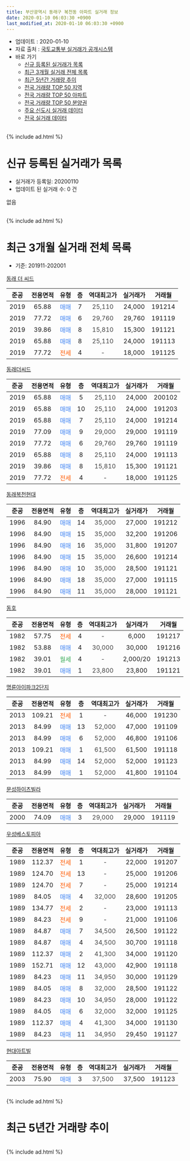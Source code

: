 ```yaml
---
title: 부산광역시 동래구 복천동 아파트 실거래 정보
date: 2020-01-10 06:03:30 +0900
last_modified_at: 2020-01-10 06:03:30 +0900
---
```


* 업데이트 : 2020-01-10
* 자료 출처 : [국토교통부 실거래가 공개시스템](http://rt.molit.go.kr)
* 바로 가기
    * [신규 등록된 실거래가 목록](#신규-등록된-실거래가-목록)
    * [최근 3개월 실거래 전체 목록](#최근-3개월-실거래-전체-목록)
    * [최근 5년간 거래량 추이](#최근-5년간-거래량-추이)
    * [전국 거래량 TOP 50 지역](https://inasie.github.io/apt-trade-info/최근-3개월-전국에서-가장-거래가-많이-발생한-지역)
    * [전국 거래량 TOP 50 아파트](https://inasie.github.io/apt-trade-info/최근-3개월-전국에서-가장-거래가-많이-발생한-아파트)
    * [전국 거래량 TOP 50 분양권](https://inasie.github.io/apt-trade-info/최근-3개월-전국에서-가장-거래가-많이-발생한-분양권)
    * [주요 신도시 실거래 데이터](https://inasie.github.io/apt-trade-info/주요-신도시)
    * [전국 실거래 데이터](https://inasie.github.io/apt-trade-info/전국)
<br>
{% include ad.html %}
<br>

# 신규 등록된 실거래가 목록
* 실거래가 등록일: 20200110
* 업데이트 된 실거래 수: 0 건

없음

<br>
{% include ad.html %}
<br>

# 최근 3개월 실거래 전체 목록
* 기준: 201911-202001


[동래 더 씨드](https://search.naver.com/search.naver?query=%EB%B6%80%EC%82%B0%EA%B4%91%EC%97%AD%EC%8B%9C+%EB%8F%99%EB%9E%98%EA%B5%AC+%EB%B3%B5%EC%B2%9C%EB%8F%99+%EB%8F%99%EB%9E%98+%EB%8D%94+%EC%94%A8%EB%93%9C)

|준공|전용면적|유형|층|역대최고가|실거래가|거래월|
|:---:|:---:|:---:|:---:|:---:|:---:|:---:|
|2019|65.88|<span style="color:#4285f3">매매</span>|7|<span style="color:#444444">25,110</span>|24,000|191214|
|2019|77.72|<span style="color:#4285f3">매매</span>|6|<span style="color:#444444">29,760</span>|29,760|191119|
|2019|39.86|<span style="color:#4285f3">매매</span>|8|<span style="color:#444444">15,810</span>|15,300|191121|
|2019|65.88|<span style="color:#4285f3">매매</span>|8|<span style="color:#444444">25,110</span>|24,000|191113|
|2019|77.72|<span style="color:#ff5a00">전세</span>|4|<span style="color:#444444">-</span>|18,000|191125|

[동래더씨드](https://search.naver.com/search.naver?query=%EB%B6%80%EC%82%B0%EA%B4%91%EC%97%AD%EC%8B%9C+%EB%8F%99%EB%9E%98%EA%B5%AC+%EB%B3%B5%EC%B2%9C%EB%8F%99+%EB%8F%99%EB%9E%98%EB%8D%94%EC%94%A8%EB%93%9C)

|준공|전용면적|유형|층|역대최고가|실거래가|거래월|
|:---:|:---:|:---:|:---:|:---:|:---:|:---:|
|2019|65.88|<span style="color:#4285f3">매매</span>|5|<span style="color:#444444">25,110</span>|24,000|200102|
|2019|65.88|<span style="color:#4285f3">매매</span>|10|<span style="color:#444444">25,110</span>|24,000|191203|
|2019|65.88|<span style="color:#4285f3">매매</span>|7|<span style="color:#444444">25,110</span>|24,000|191214|
|2019|77.09|<span style="color:#4285f3">매매</span>|9|<span style="color:#444444">29,000</span>|29,000|191119|
|2019|77.72|<span style="color:#4285f3">매매</span>|6|<span style="color:#444444">29,760</span>|29,760|191119|
|2019|65.88|<span style="color:#4285f3">매매</span>|8|<span style="color:#444444">25,110</span>|24,000|191113|
|2019|39.86|<span style="color:#4285f3">매매</span>|8|<span style="color:#444444">15,810</span>|15,300|191121|
|2019|77.72|<span style="color:#ff5a00">전세</span>|4|<span style="color:#444444">-</span>|18,000|191125|

[동래복천현대](https://search.naver.com/search.naver?query=%EB%B6%80%EC%82%B0%EA%B4%91%EC%97%AD%EC%8B%9C+%EB%8F%99%EB%9E%98%EA%B5%AC+%EB%B3%B5%EC%B2%9C%EB%8F%99+%EB%8F%99%EB%9E%98%EB%B3%B5%EC%B2%9C%ED%98%84%EB%8C%80)

|준공|전용면적|유형|층|역대최고가|실거래가|거래월|
|:---:|:---:|:---:|:---:|:---:|:---:|:---:|
|1996|84.90|<span style="color:#4285f3">매매</span>|14|<span style="color:#444444">35,000</span>|27,000|191212|
|1996|84.90|<span style="color:#4285f3">매매</span>|15|<span style="color:#444444">35,000</span>|32,200|191206|
|1996|84.90|<span style="color:#4285f3">매매</span>|16|<span style="color:#444444">35,000</span>|31,800|191207|
|1996|84.90|<span style="color:#4285f3">매매</span>|15|<span style="color:#444444">35,000</span>|26,600|191214|
|1996|84.90|<span style="color:#4285f3">매매</span>|10|<span style="color:#444444">35,000</span>|28,500|191121|
|1996|84.90|<span style="color:#4285f3">매매</span>|18|<span style="color:#444444">35,000</span>|27,000|191115|
|1996|84.90|<span style="color:#4285f3">매매</span>|11|<span style="color:#444444">35,000</span>|28,000|191121|

[동호](https://search.naver.com/search.naver?query=%EB%B6%80%EC%82%B0%EA%B4%91%EC%97%AD%EC%8B%9C+%EB%8F%99%EB%9E%98%EA%B5%AC+%EB%B3%B5%EC%B2%9C%EB%8F%99+%EB%8F%99%ED%98%B8)

|준공|전용면적|유형|층|역대최고가|실거래가|거래월|
|:---:|:---:|:---:|:---:|:---:|:---:|:---:|
|1982|57.75|<span style="color:#ff5a00">전세</span>|4|<span style="color:#444444">-</span>|6,000|191217|
|1982|53.88|<span style="color:#4285f3">매매</span>|4|<span style="color:#444444">30,000</span>|30,000|191216|
|1982|39.01|<span style="color:#34a853">월세</span>|4|<span style="color:#444444">-</span>|2,000/20|191213|
|1982|39.01|<span style="color:#4285f3">매매</span>|1|<span style="color:#444444">23,800</span>|23,800|191121|

[명륜아이파크2단지](https://search.naver.com/search.naver?query=%EB%B6%80%EC%82%B0%EA%B4%91%EC%97%AD%EC%8B%9C+%EB%8F%99%EB%9E%98%EA%B5%AC+%EB%B3%B5%EC%B2%9C%EB%8F%99+%EB%AA%85%EB%A5%9C%EC%95%84%EC%9D%B4%ED%8C%8C%ED%81%AC2%EB%8B%A8%EC%A7%80)

|준공|전용면적|유형|층|역대최고가|실거래가|거래월|
|:---:|:---:|:---:|:---:|:---:|:---:|:---:|
|2013|109.21|<span style="color:#ff5a00">전세</span>|1|<span style="color:#444444">-</span>|46,000|191230|
|2013|84.99|<span style="color:#4285f3">매매</span>|13|<span style="color:#444444">52,000</span>|47,000|191109|
|2013|84.99|<span style="color:#4285f3">매매</span>|6|<span style="color:#444444">52,000</span>|46,800|191106|
|2013|109.21|<span style="color:#4285f3">매매</span>|1|<span style="color:#444444">61,500</span>|61,500|191118|
|2013|84.99|<span style="color:#4285f3">매매</span>|14|<span style="color:#444444">52,000</span>|52,000|191123|
|2013|84.99|<span style="color:#4285f3">매매</span>|1|<span style="color:#444444">52,000</span>|41,800|191104|

[문성하이츠빌라](https://search.naver.com/search.naver?query=%EB%B6%80%EC%82%B0%EA%B4%91%EC%97%AD%EC%8B%9C+%EB%8F%99%EB%9E%98%EA%B5%AC+%EB%B3%B5%EC%B2%9C%EB%8F%99+%EB%AC%B8%EC%84%B1%ED%95%98%EC%9D%B4%EC%B8%A0%EB%B9%8C%EB%9D%BC)

|준공|전용면적|유형|층|역대최고가|실거래가|거래월|
|:---:|:---:|:---:|:---:|:---:|:---:|:---:|
|2000|74.09|<span style="color:#4285f3">매매</span>|3|<span style="color:#444444">29,000</span>|29,000|191119|

[우성베스토피아](https://search.naver.com/search.naver?query=%EB%B6%80%EC%82%B0%EA%B4%91%EC%97%AD%EC%8B%9C+%EB%8F%99%EB%9E%98%EA%B5%AC+%EB%B3%B5%EC%B2%9C%EB%8F%99+%EC%9A%B0%EC%84%B1%EB%B2%A0%EC%8A%A4%ED%86%A0%ED%94%BC%EC%95%84)

|준공|전용면적|유형|층|역대최고가|실거래가|거래월|
|:---:|:---:|:---:|:---:|:---:|:---:|:---:|
|1989|112.37|<span style="color:#ff5a00">전세</span>|1|<span style="color:#444444">-</span>|22,000|191207|
|1989|124.70|<span style="color:#ff5a00">전세</span>|13|<span style="color:#444444">-</span>|25,000|191206|
|1989|124.70|<span style="color:#ff5a00">전세</span>|7|<span style="color:#444444">-</span>|25,000|191214|
|1989|84.05|<span style="color:#4285f3">매매</span>|4|<span style="color:#444444">32,000</span>|28,600|191205|
|1989|134.77|<span style="color:#ff5a00">전세</span>|2|<span style="color:#444444">-</span>|23,000|191113|
|1989|84.23|<span style="color:#ff5a00">전세</span>|9|<span style="color:#444444">-</span>|21,000|191106|
|1989|84.87|<span style="color:#4285f3">매매</span>|7|<span style="color:#444444">34,500</span>|26,500|191122|
|1989|84.87|<span style="color:#4285f3">매매</span>|4|<span style="color:#444444">34,500</span>|30,700|191118|
|1989|112.37|<span style="color:#4285f3">매매</span>|2|<span style="color:#444444">41,300</span>|34,000|191120|
|1989|152.71|<span style="color:#4285f3">매매</span>|12|<span style="color:#444444">43,000</span>|42,900|191118|
|1989|84.23|<span style="color:#4285f3">매매</span>|11|<span style="color:#444444">34,950</span>|30,000|191129|
|1989|84.05|<span style="color:#4285f3">매매</span>|8|<span style="color:#444444">32,000</span>|28,500|191122|
|1989|84.23|<span style="color:#4285f3">매매</span>|10|<span style="color:#444444">34,950</span>|28,000|191122|
|1989|84.05|<span style="color:#4285f3">매매</span>|6|<span style="color:#444444">32,000</span>|32,000|191125|
|1989|112.37|<span style="color:#4285f3">매매</span>|4|<span style="color:#444444">41,300</span>|34,000|191130|
|1989|84.23|<span style="color:#4285f3">매매</span>|11|<span style="color:#444444">34,950</span>|29,450|191127|


<script async src="//pagead2.googlesyndication.com/pagead/js/adsbygoogle.js"></script>
<!-- 기본 -->
<ins class="adsbygoogle"
     style="display:block"
     data-ad-client="ca-pub-2446590836940007"
     data-ad-slot="1659523306"
     data-ad-format="auto"
     data-full-width-responsive="true"></ins>
<script>
(adsbygoogle = window.adsbygoogle || []).push({});
</script>


[현대아트빌](https://search.naver.com/search.naver?query=%EB%B6%80%EC%82%B0%EA%B4%91%EC%97%AD%EC%8B%9C+%EB%8F%99%EB%9E%98%EA%B5%AC+%EB%B3%B5%EC%B2%9C%EB%8F%99+%ED%98%84%EB%8C%80%EC%95%84%ED%8A%B8%EB%B9%8C)

|준공|전용면적|유형|층|역대최고가|실거래가|거래월|
|:---:|:---:|:---:|:---:|:---:|:---:|:---:|
|2003|75.90|<span style="color:#4285f3">매매</span>|3|<span style="color:#444444">37,500</span>|37,500|191123|


<br>
{% include ad.html %}
<br>

# 최근 5년간 거래량 추이


<div style="width:100%;">
    <canvas id="deal_progress" height="200"></canvas>
</div>

<script>
new Chart(document.getElementById("deal_progress"), {
    type: 'line',
    data: {
        labels: ['201501','201502','201503','201504','201505','201506','201507','201508','201509','201510','201511','201512','201601','201602','201603','201604','201605','201606','201607','201608','201609','201610','201611','201612','201701','201702','201703','201704','201705','201706','201707','201708','201709','201710','201711','201712','201801','201802','201803','201804','201805','201806','201807','201808','201809','201810','201811','201812','201901','201902','201903','201904','201905','201906','201907','201908','201909','201910','201911','201912','202001'],
        datasets: [{
            label: '매매',
            pointRadius: 1,
            data: [6, 5, 12, 10, 6, 6, 5, 9, 5, 9, 7, 5, 5, 5, 5, 10, 6, 10, 6, 8, 14, 22, 15, 5, 3, 2, 6, 4, 9, 7, 4, 5, 5, 5, 3, 2, 5, 6, 6, 1, 1, 0, 3, 3, 3, 3, 3, 2, 1, 1, 4, 7, 1, 2, 2, 2, 9, 18, 28, 9, 1],
            borderColor: "rgba(255, 201, 14, 1)",
            backgroundColor: "rgba(255, 201, 14, 0.5)",
            fill: false,
            lineTension: 0
        },{
            label: '전월세',
            pointRadius: 1,
            data: [2, 1, 3, 1, 1, 6, 0, 2, 2, 1, 2, 7, 26, 7, 6, 3, 4, 4, 3, 2, 4, 4, 5, 4, 4, 2, 2, 3, 5, 4, 3, 6, 6, 0, 4, 3, 12, 6, 4, 4, 0, 4, 3, 4, 2, 3, 1, 3, 1, 5, 3, 0, 3, 0, 0, 2, 3, 3, 4, 6, 0],
            borderColor: "rgba(0, 141, 185, 1)",
            backgroundColor: "rgba(0, 141, 185, 0.5)",
            fill: false,
            lineTension: 0
        }
        ]
    },
    options: {
        responsive: true,
        title: {
            display: false
        },
        tooltips: {
            mode: 'index',
            intersect: false
        },
        hover: {
            mode: 'nearest',
            intersect: true
        },
        scales: {
            xAxes: [{
                display: true,
                scaleLabel: {
                    display: true,
                    labelString: '년/월'
                }
            }],
            yAxes: [{
                display: true,
                ticks: {
                    suggestedMin: 0,
                },
                scaleLabel: {
                    display: true,
                    labelString: '실거래 수'
                }
            }]
        }
    }
});

</script>


<br>
{% include ad.html %}
<br>

